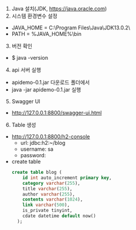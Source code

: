1. Java 설치(JDK, https://java.oracle.com)
2. 시스템 환경변수 설정 
  - JAVA_HOME = C:\Program Files\Java\JDK13.0.2\
  - PATH = %JAVA_HOME%\bin
3. 버전 확인
  - $ java -version
4. api 서버 실행 
  - apidemo-0.1.jar 다운로드 폴더에서 
  - java -jar apidemo-0.1.jar 실행 
5. Swagger UI
  - http://127.0.0.1:8800/swagger-ui.html
6. Table 생성 
  - http://127.0.0.1:8800/h2-console 
     - url:  jdbc:h2:~/blog
     - username:  sa
     - password: 
  - create table
    ```sql
    create table blog (
        id int auto_increment primary key,
        category varchar(255), 
        title varchar(255), 
        author varchar(255), 
        contents varchar(1024), 
        link varchar(500), 
        is_private tinyint,
        cdate datetime default now()
      );
    ```
